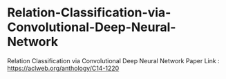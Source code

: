 # Relation-Classification-via-Convolutional-Deep-Neural-Network
Relation Classification via Convolutional Deep Neural Network
Paper Link : https://aclweb.org/anthology/C14-1220
